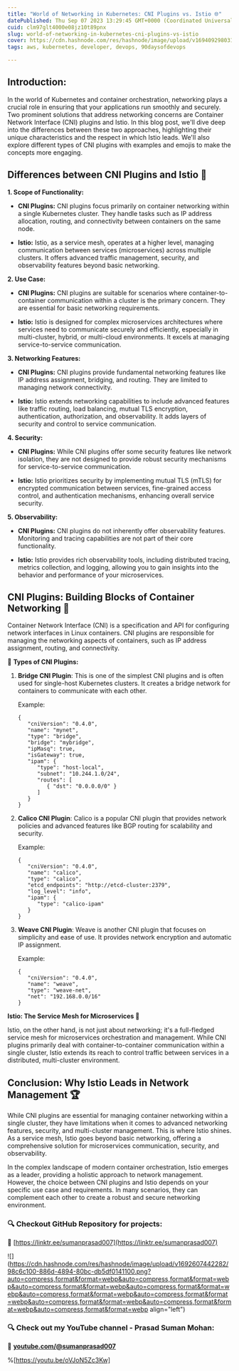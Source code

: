 ```yaml
---
title: "World of Networking in Kubernetes: CNI Plugins vs. Istio 🌐"
datePublished: Thu Sep 07 2023 13:29:45 GMT+0000 (Coordinated Universal Time)
cuid: clm97glt4000e08jz10t89pnx
slug: world-of-networking-in-kubernetes-cni-plugins-vs-istio
cover: https://cdn.hashnode.com/res/hashnode/image/upload/v1694092980316/b82a222d-9ad9-4b1e-8a7c-967cafd41825.png
tags: aws, kubernetes, developer, devops, 90daysofdevops

---
```


## Introduction:

In the world of Kubernetes and container orchestration, networking plays a crucial role in ensuring that your applications run smoothly and securely. Two prominent solutions that address networking concerns are Container Network Interface (CNI) plugins and Istio. In this blog post, we'll dive deep into the differences between these two approaches, highlighting their unique characteristics and the respect in which Istio leads. We'll also explore different types of CNI plugins with examples and emojis to make the concepts more engaging.

## **Differences between CNI Plugins and Istio 🔄**

**1\. Scope of Functionality:**

* **CNI Plugins:** CNI plugins focus primarily on container networking within a single Kubernetes cluster. They handle tasks such as IP address allocation, routing, and connectivity between containers on the same node.
    
* **Istio:** Istio, as a service mesh, operates at a higher level, managing communication between services (microservices) across multiple clusters. It offers advanced traffic management, security, and observability features beyond basic networking.
    

**2\. Use Case:**

* **CNI Plugins:** CNI plugins are suitable for scenarios where container-to-container communication within a cluster is the primary concern. They are essential for basic networking requirements.
    
* **Istio:** Istio is designed for complex microservices architectures where services need to communicate securely and efficiently, especially in multi-cluster, hybrid, or multi-cloud environments. It excels at managing service-to-service communication.
    

**3\. Networking Features:**

* **CNI Plugins:** CNI plugins provide fundamental networking features like IP address assignment, bridging, and routing. They are limited to managing network connectivity.
    
* **Istio:** Istio extends networking capabilities to include advanced features like traffic routing, load balancing, mutual TLS encryption, authentication, authorization, and observability. It adds layers of security and control to service communication.
    

**4\. Security:**

* **CNI Plugins:** While CNI plugins offer some security features like network isolation, they are not designed to provide robust security mechanisms for service-to-service communication.
    
* **Istio:** Istio prioritizes security by implementing mutual TLS (mTLS) for encrypted communication between services, fine-grained access control, and authentication mechanisms, enhancing overall service security.
    

**5\. Observability:**

* **CNI Plugins:** CNI plugins do not inherently offer observability features. Monitoring and tracing capabilities are not part of their core functionality.
    
* **Istio:** Istio provides rich observability tools, including distributed tracing, metrics collection, and logging, allowing you to gain insights into the behavior and performance of your microservices.
    

## **CNI Plugins: Building Blocks of Container Networking 🧱**

Container Network Interface (CNI) is a specification and API for configuring network interfaces in Linux containers. CNI plugins are responsible for managing the networking aspects of containers, such as IP address assignment, routing, and connectivity.

🔶 **Types of CNI Plugins:**

1. **Bridge CNI Plugin**: This is one of the simplest CNI plugins and is often used for single-host Kubernetes clusters. It creates a bridge network for containers to communicate with each other.
    
    Example:
    
    ```plaintext
    {
       "cniVersion": "0.4.0",
       "name": "mynet",
       "type": "bridge",
       "bridge": "mybridge",
       "ipMasq": true,
       "isGateway": true,
       "ipam": {
          "type": "host-local",
          "subnet": "10.244.1.0/24",
          "routes": [
             { "dst": "0.0.0.0/0" }
          ]
       }
    }
    ```
    
2. **Calico CNI Plugin**: Calico is a popular CNI plugin that provides network policies and advanced features like BGP routing for scalability and security.
    
    Example:
    
    ```plaintext
    {
       "cniVersion": "0.4.0",
       "name": "calico",
       "type": "calico",
       "etcd_endpoints": "http://etcd-cluster:2379",
       "log_level": "info",
       "ipam": {
          "type": "calico-ipam"
       }
    }
    ```
    
3. **Weave CNI Plugin**: Weave is another CNI plugin that focuses on simplicity and ease of use. It provides network encryption and automatic IP assignment.
    
    Example:
    
    ```plaintext
    {
       "cniVersion": "0.4.0",
       "name": "weave",
       "type": "weave-net",
       "net": "192.168.0.0/16"
    }
    ```
    

**Istio: The Service Mesh for Microservices 🚀**

Istio, on the other hand, is not just about networking; it's a full-fledged service mesh for microservices orchestration and management. While CNI plugins primarily deal with container-to-container communication within a single cluster, Istio extends its reach to control traffic between services in a distributed, multi-cluster environment.

## **Conclusion: Why Istio Leads in Network Management 🏆**

While CNI plugins are essential for managing container networking within a single cluster, they have limitations when it comes to advanced networking features, security, and multi-cluster management. This is where Istio shines. As a service mesh, Istio goes beyond basic networking, offering a comprehensive solution for microservices communication, security, and observability.

In the complex landscape of modern container orchestration, Istio emerges as a leader, providing a holistic approach to network management. However, the choice between CNI plugins and Istio depends on your specific use case and requirements. In many scenarios, they can complement each other to create a robust and secure networking environment.

### **🔍 Checkout GitHub Repository for projects:**

**🔗** [https://linktr.ee/sumanprasad007](https://linktr.ee/sumanprasad007)

![](https://cdn.hashnode.com/res/hashnode/image/upload/v1692607442282/98c6c100-886d-4894-80bc-db5df0141100.png?auto=compress,format&format=webp&auto=compress,format&format=webp&auto=compress,format&format=webp&auto=compress,format&format=webp&auto=compress,format&format=webp&auto=compress,format&format=webp&auto=compress,format&format=webp&auto=compress,format&format=webp&auto=compress,format&format=webp align="left")

### **🔍 Check out my YouTube channel - Prasad Suman Mohan:**

🔗 [**youtube.com/@sumanprasad007**](http://youtube.com/@sumanprasad007)

%[https://youtu.be/oVJoN5Zc3Kw]